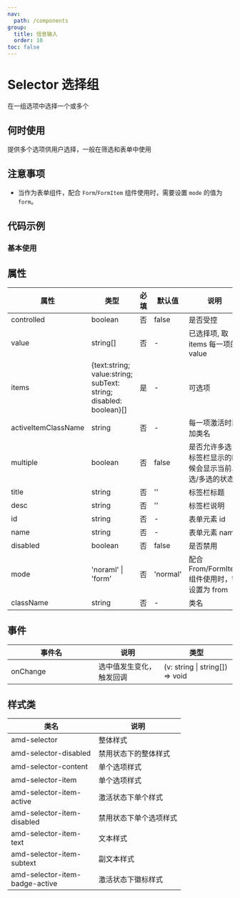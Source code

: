 ```yaml
---
nav:
  path: /components
group:
  title: 信息输入
  order: 10
toc: false
---
```


# Selector 选择组
在一组选项中选择一个或多个
## 何时使用
提供多个选项供用户选择，一般在筛选和表单中使用
## 注意事项
- 当作为表单组件，配合 `Form`/`FormItem` 组件使用时，需要设置 `mode` 的值为 `form`。

## 代码示例
### 基本使用
<code src='../../demo/pages/Selector'></code>



## 属性
| 属性 | 类型 | 必填 | 默认值 | 说明 |
| -----|-----|-----|-----|----- |
| controlled | boolean | 否 | false | 是否受控 |
| value | string[] | 否 | - | 已选择项, 取 items 每一项的 value |
| items | {text:string; value:string; subText: string; disabled: boolean}[] | 是 | - | 可选项 |
| activeItemClassName | string | 否 | - | 每一项激活时新加类名 |
| multiple | boolean | 否 | false | 是否允许多选，标签栏显示的时候会显示当前单选/多选的状态 |
| title | string | 否 | '' | 标签栏标题 |
| desc | string | 否 | '' | 标签栏说明|
| id | string | 否 | - | 表单元素 id |
| name | string | 否 | - | 表单元素 name |
| disabled | boolean | 否 | false | 是否禁用 |
| mode | 'noraml' &verbar; 'form' | 否 | 'normal' | 配合From/FormItem组件使用时，需设置为 from |
| className | string | 否 | - | 类名 |

## 事件
| 事件名 | 说明 | 类型 |
| -----|-----|-----|
| onChange | 选中值发生变化，触发回调 | (v: string &#124; string[]) => void |

## 样式类
| 类名 | 说明 |
| -----|-----|
| amd-selector | 整体样式 |
| amd-selector-disabled | 禁用状态下的整体样式 |
| amd-selector-content | 单个选项样式 |
| amd-selector-item | 单个选项样式 |
| amd-selector-item-active | 激活状态下单个样式 |
| amd-selector-item-disabled | 禁用状态下单个选项样式 |
| amd-selector-item-text | 文本样式 |
| amd-selector-item-subtext | 副文本样式 |
| amd-selector-item-badge-active | 激活状态下徽标样式 |

<style> 
table th:first-of-type { width: 180px; } 
.__dumi-default-layout-content article table:first-of-type th:nth-of-type(2)  {
    width: 140px
} 
.__dumi-default-layout-content article table:first-of-type th:nth-of-type(3)  {
    width: 30px
} 
.__dumi-default-layout-content article table:first-of-type th:nth-of-type(4)  {
    width: 50px
} 
</style> 